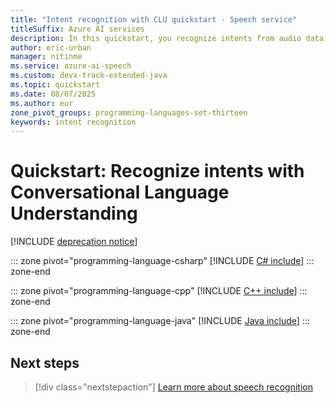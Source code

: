 ```yaml
---
title: "Intent recognition with CLU quickstart - Speech service"
titleSuffix: Azure AI services
description: In this quickstart, you recognize intents from audio data with the Speech service and Language service.
author: eric-urban
manager: nitinme
ms.service: azure-ai-speech
ms.custom: devx-track-extended-java
ms.topic: quickstart
ms.date: 08/07/2025
ms.author: eur
zone_pivot_groups: programming-languages-set-thirteen
keywords: intent recognition
---
```


# Quickstart: Recognize intents with Conversational Language Understanding

[!INCLUDE [deprecation notice](./includes/intent-recognition-retire.md)]

::: zone pivot="programming-language-csharp"
[!INCLUDE [C# include](includes/quickstarts/intent-recognition-clu/csharp.md)]
::: zone-end

::: zone pivot="programming-language-cpp"
[!INCLUDE [C++ include](includes/quickstarts/intent-recognition-clu/cpp.md)]
::: zone-end

::: zone pivot="programming-language-java"
[!INCLUDE [Java include](includes/quickstarts/intent-recognition-clu/java.md)]
::: zone-end

## Next steps

> [!div class="nextstepaction"]
> [Learn more about speech recognition](how-to-recognize-speech.md)
